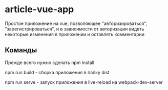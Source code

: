 # article-vue-app
Простое приложение на vue, позволяющее "авторизироваться", "зарегистрироваться", и в зависимости от авторизации видеть некоторые изменения в приложении и оставлять комментарии

## Команды
Прежде всего нужно сделать npm install

npm run build - сборка приложения в папку dist

npm run serve - запуск приложения в live-reload на webpack-dev-server

